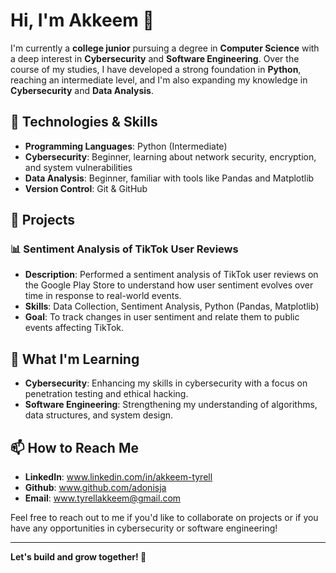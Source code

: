 # Hi, I'm Akkeem 👋

I'm currently a **college junior** pursuing a degree in **Computer Science** with a deep interest in **Cybersecurity** and **Software Engineering**. Over the course of my studies, I have developed a strong foundation in **Python**, reaching an intermediate level, and I'm also expanding my knowledge in **Cybersecurity** and **Data Analysis**.

## 🔧 Technologies & Skills
- **Programming Languages**: Python (Intermediate)
- **Cybersecurity**: Beginner, learning about network security, encryption, and system vulnerabilities
- **Data Analysis**: Beginner, familiar with tools like Pandas and Matplotlib
- **Version Control**: Git & GitHub

## 🚀 Projects

### 📊 Sentiment Analysis of TikTok User Reviews
- **Description**: Performed a sentiment analysis of TikTok user reviews on the Google Play Store to understand how user sentiment evolves over time in response to real-world events.
- **Skills**: Data Collection, Sentiment Analysis, Python (Pandas, Matplotlib)
- **Goal**: To track changes in user sentiment and relate them to public events affecting TikTok.

## 🌱 What I'm Learning
- **Cybersecurity**: Enhancing my skills in cybersecurity with a focus on penetration testing and ethical hacking.
- **Software Engineering**: Strengthening my understanding of algorithms, data structures, and system design.

## 📫 How to Reach Me
- **LinkedIn**: www.linkedin.com/in/akkeem-tyrell
- **Github**: www.github.com/adonisja
- **Email**: www.tyrellakkeem@gmail.com

Feel free to reach out to me if you'd like to collaborate on projects or if you have any opportunities in cybersecurity or software engineering!

---

**Let's build and grow together! 🚀**
